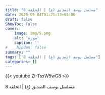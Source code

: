 ```yaml
---
title: "مسلسل يوسف الصديق (ع) | الحلقة 8"
date: 2025-05-04T01:21:13+03:00
draft: false
ShowToc: False
cover:
    image: img/5.png
    alt: 'صورة'
    caption: ''
#    hidden: false
summary: ""
tags: ["مسلسل يوسف الصديق (ع) | الحلقة 8"]
categories: []
---
```


{{< youtube ZI-TsxW5wG8 >}}  
 <br>
مسلسل يوسف الصديق (ع) | الحلقة 8